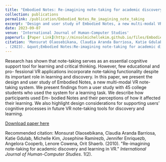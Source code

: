 ```yaml
---
title: "Embodied Notes: Re-imagining note-taking for academic discovery and learning in VR"
collection: publications
permalink: /publication/Embodied_Notes_Re_imagining_note_taking
excerpt: 'Design and user study of Embodied Notes, a new multi-modal VR note-taking system, highlighting the design considerations for supporting users’ cognitive processes in future VR note-taking tools for discovery and learning.'
date: 2023-09-07
venue: 'International Journal of Human-Computer Studies'
paperurl: [Paper Link](http://minsolmichellekim.github.io/files/Embodied_Notes_Re_imagining_note_taking.pdf)
citation: 'Monsurat Olaosebikana, Claudia Aranda Barriosa, Katie Gdulab, Josephine Ramirezb, Jennifer Enriquezb, Michelle Kim, Angelora Cooperb, Lenore Cowena, Orit Shaerb
. (2023). &quot;Embodied Notes:Re-imagining note-taking for academic discovery and learning in VR.&quot; <i>International Journal of Human-Computer Studies</i>. 1(2).'
---
```

Research has shown that note-taking serves as an essential cognitive support tool for learning and critical thinking. However, few educational and pro- fessional VR applications incorporate note-taking functionality despite its important role in learning and discovery. In this paper, we present the design and user study of Embodied Notes, a new multi-modal VR note-taking system. We present findings from a user study with 45 college students who used the system for a learning task. We describe how participants used Em- bodied Notes and their perceptions of how it affected their learning. We also highlight design considerations for supporting users’ cognitive processes in future VR note-taking tools for discovery and learning.

[Download paper here](http://minsolmichellekim.github.io/files/Embodied_Notes_Re_imagining_note_taking.pdf)

Recommended citation: Monsurat Olaosebikana, Claudia Aranda Barriosa, Katie Gdulab, Michelle Kim, Josephine Ramirezb, Jennifer Enriquezb, Angelora Cooperb, Lenore Cowena, Orit Shaerb. (2010). "Re-imagining note-taking for academic discovery and learning in VR." <i>International Journal of Human-Computer Studies</i>. 1(2).

